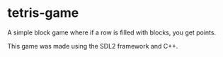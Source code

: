 # tetris-game

A simple block game where if a row is filled with blocks, you get points.

This game was made using the SDL2 framework and C++.

